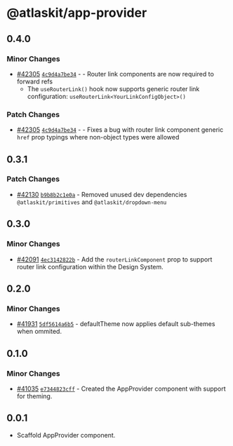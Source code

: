 # @atlaskit/app-provider

## 0.4.0

### Minor Changes

- [#42305](https://bitbucket.org/atlassian/atlassian-frontend/pull-requests/42305) [`4c9d4a7be34`](https://bitbucket.org/atlassian/atlassian-frontend/commits/4c9d4a7be34) - - Router link components are now required to forward refs
  - The `useRouterLink()` hook now supports generic router link configuration: `useRouterLink<YourLinkConfigObject>()`

### Patch Changes

- [#42305](https://bitbucket.org/atlassian/atlassian-frontend/pull-requests/42305) [`4c9d4a7be34`](https://bitbucket.org/atlassian/atlassian-frontend/commits/4c9d4a7be34) - - Fixes a bug with router link component generic `href` prop typings where non-object types were allowed

## 0.3.1

### Patch Changes

- [#42130](https://bitbucket.org/atlassian/atlassian-frontend/pull-requests/42130) [`b9b8b2c1e0a`](https://bitbucket.org/atlassian/atlassian-frontend/commits/b9b8b2c1e0a) - Removed unused dev dependencies `@atlaskit/primitives` and `@atlaskit/dropdown-menu`

## 0.3.0

### Minor Changes

- [#42091](https://bitbucket.org/atlassian/atlassian-frontend/pull-requests/42091) [`4ec3142822b`](https://bitbucket.org/atlassian/atlassian-frontend/commits/4ec3142822b) - Add the `routerLinkComponent` prop to support router link configuration within the Design System.

## 0.2.0

### Minor Changes

- [#41931](https://bitbucket.org/atlassian/atlassian-frontend/pull-requests/41931) [`5df5614a6b5`](https://bitbucket.org/atlassian/atlassian-frontend/commits/5df5614a6b5) - defaultTheme now applies default sub-themes when ommited.

## 0.1.0

### Minor Changes

- [#41035](https://bitbucket.org/atlassian/atlassian-frontend/pull-requests/41035) [`e7344823cff`](https://bitbucket.org/atlassian/atlassian-frontend/commits/e7344823cff) - Created the AppProvider component with support for theming.

## 0.0.1

- Scaffold AppProvider component.
